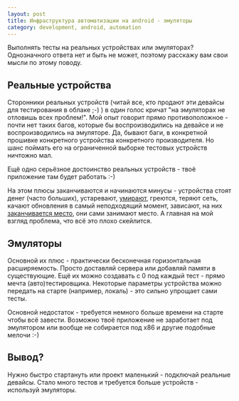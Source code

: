 ```yaml
---
layout: post
title: Инфраструктура автоматизации на android - эмуляторы
category: development, android, automation
---
```


Выполнять тесты на реальных устройствах или эмуляторах? Однозначного ответа нет и быть не может, поэтому расскажу вам свои мысли по этому поводу.

Реальные устройства
-------------------

Сторонники реальных устройств (читай все, кто продают эти девайсы для тестирования в облаке ;-) ) в один голос кричат "на эмуляторах не отловишь всех проблем!". Мой опыт говорит прямо противоположное - почти нет таких багов, которые бы воспроизводились на девайсе и не воспроизводились на эмуляторе. Да, бывают баги, в конкретной прошивке конкретного устройства конкретного производителя. Но шанс поймать его на ограниченной выборке тестовых устройств ничтожно мал.

Ещё одно серьёзное достоинство реальных устройств - твоё приложение там будет работать :-)

На этом плюсы заканчиваются и начинаются минусы - устройства стоят денег (часто больших), устаревают, [умирают](/posts/they-all-gonna-die), греются, теряют сеть, качают обновления в самый неподходящий момент, зависают, на них [заканчивается место](/posts/buggy-samsung-browser), они сами занимают место. А главная на мой взгляд проблема, что всё это плохо скейлится.

Эмуляторы
---------

Основной их плюс - практически бесконечная горизонтальная расширяемость. Просто доставляй сервера или добавляй памяти в существующие. Ещё их можно создавать с 0 под каждый тест - прямо мечта (авто)тестировщика. Некоторые параметры устройства можно передать на старте (например, локаль) - это сильно упрощает сами тесты.

Основной недостаток - требуется немного больше времени на старте чтобы всё завести. Возможно твоё приложение не заработает под эмулятором или вообще не собирается под x86 и другие подобные мелочи :-)

Вывод?
------

Нужно быстро стартануть или проект маленький - подключай реальные девайсы. Стало много тестов и требуется больше устройств - используй эмуляторы.